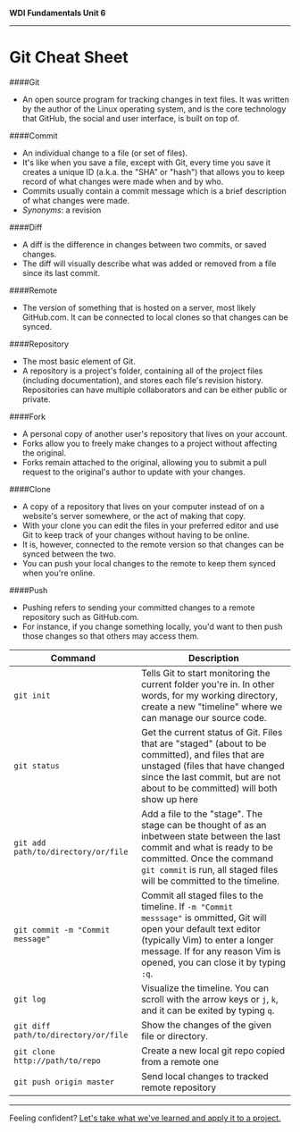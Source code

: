 **WDI Fundamentals Unit 6**

---

# Git Cheat Sheet

####Git
* An open source program for tracking changes in text files. It was written by the author of the Linux operating system, and is the core technology that GitHub, the social and user interface, is built on top of.

####Commit
* An individual change to a file (or set of files).
* It's like when you save a file, except with Git, every time you save it creates a unique ID (a.k.a. the "SHA" or "hash") that allows you to keep record of what changes were made when and by who.
* Commits usually contain a commit message which is a brief description of what changes were made.
* *Synonyms*: a revision

####Diff
* A diff is the difference in changes between two commits, or saved changes.
* The diff will visually describe what was added or removed from a file since its last commit.

####Remote
* The version of something that is hosted on a server, most likely GitHub.com. It can be connected to local clones so that changes can be synced.

####Repository
* The most basic element of Git.
* A repository is a project's folder, containing all of the project files (including documentation), and stores each file's revision history. Repositories can have multiple collaborators and can be either public or private.

####Fork
* A personal copy of another user's repository that lives on your account.
* Forks allow you to freely make changes to a project without affecting the original.
* Forks remain attached to the original, allowing you to submit a pull request to the original's author to update with your changes.

####Clone
* A copy of a repository that lives on your computer instead of on a website's server somewhere, or the act of making that copy.
* With your clone you can edit the files in your preferred editor and use Git to keep track of your changes without having to be online.
* It is, however, connected to the remote version so that changes can be synced between the two.
* You can push your local changes to the remote to keep them synced when you're online.

####Push
* Pushing refers to sending your committed changes to a remote repository such as GitHub.com.
* For instance, if you change something locally, you'd want to then push those changes so that others may access them.


Command                                    | Description
---                                        | ---
`git init`                                 | Tells Git to start monitoring the current folder you're in. In other words, for my working directory, create a new "timeline" where we can manage our source code.
`git status`                               | Get the current status of Git. Files that are "staged" (about to be committed), and files that are unstaged (files that have changed since the last commit, but are not about to be committed) will both show up here
`git add path/to/directory/or/file`        | Add a file to the "stage". The stage can be thought of as an inbetween state between the last commit and what is ready to be committed. Once the command `git commit` is run, all staged files will be committed to the timeline.
<code>git commit -m "Commit message"</code>| Commit all staged files to the timeline. If <code>-m "Commit messsage"</code> is ommitted, Git will open your default text editor (typically Vim) to enter a longer message. If for any reason Vim is opened, you can close it by typing `:q`.
`git log`                                  | Visualize the timeline. You can scroll with the arrow keys or `j`, `k`, and it can be exited by typing `q`.
`git diff path/to/directory/or/file`       | Show the changes of the given file or directory.
`git clone http://path/to/repo`            | Create a new local git repo copied from a remote one
`git push origin master`                   | Send local changes to tracked remote repository

---

Feeling confident? [Let's take what we've learned and apply it to a project.](09_assessment.md)
